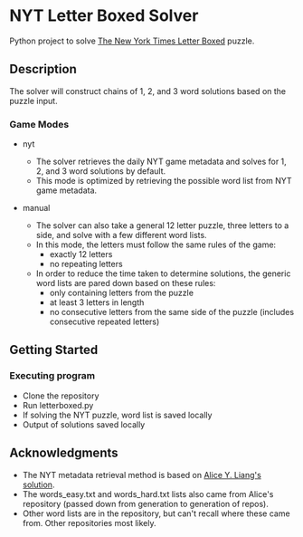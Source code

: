 # NYT Letter Boxed Solver

Python project to solve [The New York Times Letter Boxed](https://www.nytimes.com/puzzles/letter-boxed) puzzle.

## Description

The solver will construct chains of 1, 2, and 3 word solutions based on the puzzle input.

### Game Modes

* nyt
  * The solver retrieves the daily NYT game metadata and solves for 1, 2, and 3 word solutions by default.
  * This mode is optimized by retrieving the possible word list from NYT game metadata.

* manual
  * The solver can also take a general 12 letter puzzle, three letters to a side, and solve with a few different word lists.
  * In this mode, the letters must follow the same rules of the game:
    * exactly 12 letters
    * no repeating letters
  * In order to reduce the time taken to determine solutions, the generic word lists are pared down based on these rules:
    * only containing letters from the puzzle
    * at least 3 letters in length
    * no consecutive letters from the same side of the puzzle (includes consecutive repeated letters)

## Getting Started

### Executing program

* Clone the repository
* Run letterboxed.py
* If solving the NYT puzzle, word list is saved locally
* Output of solutions saved locally

## Acknowledgments

* The NYT metadata retrieval method is based on [Alice Y. Liang's solution](https://github.com/aliceyliang/letter-boxed-solver).
* The words_easy.txt and words_hard.txt lists also came from Alice's repository (passed down from generation to generation of repos).
* Other word lists are in the repository, but can't recall where these came from.  Other repositories most likely.
